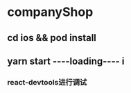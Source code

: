 # companyShop


## cd ios && pod install

## yarn start     ----loading----    i


### react-devtools进行调试

